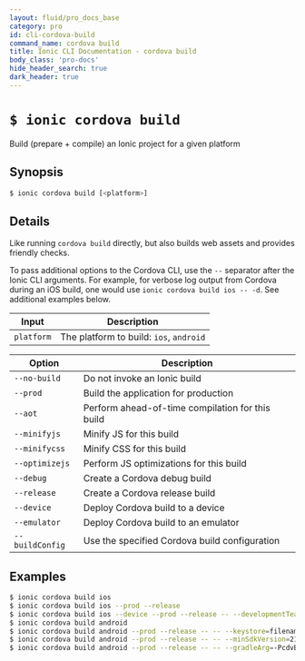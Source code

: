 ```yaml
---
layout: fluid/pro_docs_base
category: pro
id: cli-cordova-build
command_name: cordova build
title: Ionic CLI Documentation - cordova build
body_class: 'pro-docs'
hide_header_search: true
dark_header: true
---
```


# `$ ionic cordova build`
Build (prepare + compile) an Ionic project for a given platform
## Synopsis

```bash
$ ionic cordova build [<platform>]
```
  
## Details

Like running `cordova build` directly, but also builds web assets and provides friendly checks.

To pass additional options to the Cordova CLI, use the `--` separator after the Ionic CLI arguments. For example, for verbose log output from Cordova during an iOS build, one would use `ionic cordova build ios -- -d`. See additional examples below.


Input | Description
----- | ----------
`platform` | The platform to build: `ios`, `android`


Option | Description
------ | ----------
`--no-build` | Do not invoke an Ionic build
`--prod` | Build the application for production
`--aot` | Perform ahead-of-time compilation for this build
`--minifyjs` | Minify JS for this build
`--minifycss` | Minify CSS for this build
`--optimizejs` | Perform JS optimizations for this build
`--debug` | Create a Cordova debug build
`--release` | Create a Cordova release build
`--device` | Deploy Cordova build to a device
`--emulator` | Deploy Cordova build to an emulator
`--buildConfig` | Use the specified Cordova build configuration

## Examples

```bash
$ ionic cordova build ios
$ ionic cordova build ios --prod --release
$ ionic cordova build ios --device --prod --release -- --developmentTeam="ABCD" --codeSignIdentity="iPhone Developer" --provisioningProfile="UUID"
$ ionic cordova build android
$ ionic cordova build android --prod --release -- -- --keystore=filename.keystore --alias=myalias
$ ionic cordova build android --prod --release -- -- --minSdkVersion=21
$ ionic cordova build android --prod --release -- -- --gradleArg=-PcdvBuildMultipleApks=true
```
